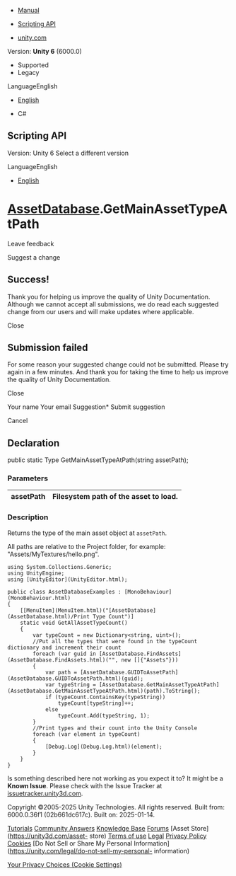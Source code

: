 [ ]()

  * [Manual](../Manual/index.html)
  * [Scripting API](../ScriptReference/index.html)

  * [unity.com](https://unity.com/)

Version: **Unity 6** (6000.0)

  * Supported
  * Legacy

LanguageEnglish

  * [English]()

  * C#

[ ](https://docs.unity3d.com)

## Scripting API

Version: Unity 6 Select a different version

LanguageEnglish

  * [English]()

#  [AssetDatabase](AssetDatabase.html).GetMainAssetTypeAtPath

Leave feedback

Suggest a change

## Success!

Thank you for helping us improve the quality of Unity Documentation. Although
we cannot accept all submissions, we do read each suggested change from our
users and will make updates where applicable.

Close

## Submission failed

For some reason your suggested change could not be submitted. Please <a>try
again</a> in a few minutes. And thank you for taking the time to help us
improve the quality of Unity Documentation.

Close

Your name Your email Suggestion* Submit suggestion

Cancel

[ ]()

## Declaration

public static Type GetMainAssetTypeAtPath(string assetPath);

### Parameters

assetPath | Filesystem path of the asset to load.  
---|---  
  
### Description

Returns the type of the main asset object at `assetPath`.

All paths are relative to the Project folder, for example:
"Assets/MyTextures/hello.png".

    
    
    using System.Collections.Generic;
    using UnityEngine;
    using [UnityEditor](UnityEditor.html);  
      
    public class AssetDatabaseExamples : [MonoBehaviour](MonoBehaviour.html)
    {
        [[MenuItem](MenuItem.html)("[AssetDatabase](AssetDatabase.html)/Print Type Count")]
        static void GetAllAssetTypeCount()
        {
            var typeCount = new Dictionary<string, uint>();
            //Put all the types that were found in the typeCount dictionary and increment their count
            foreach (var guid in [AssetDatabase.FindAssets](AssetDatabase.FindAssets.html)("", new []{"Assets"}))
            {
                var path = [AssetDatabase.GUIDToAssetPath](AssetDatabase.GUIDToAssetPath.html)(guid);
                var typeString = [AssetDatabase.GetMainAssetTypeAtPath](AssetDatabase.GetMainAssetTypeAtPath.html)(path).ToString();
                if (typeCount.ContainsKey(typeString))
                    typeCount[typeString]++;
                else
                    typeCount.Add(typeString, 1);
            }
            //Print types and their count into the Unity Console
            foreach (var element in typeCount)
            {
                [Debug.Log](Debug.Log.html)(element);
            }
        }
    }

Is something described here not working as you expect it to? It might be a
**Known Issue**. Please check with the Issue Tracker at
[issuetracker.unity3d.com](https://issuetracker.unity3d.com).

Copyright ©2005-2025 Unity Technologies. All rights reserved. Built from:
6000.0.36f1 (02b661dc617c). Built on: 2025-01-14.

[Tutorials](https://unity3d.com/learn) [Community
Answers](https://answers.unity3d.com) [Knowledge
Base](https://support.unity3d.com/hc/en-us)
[Forums](https://forum.unity3d.com) [Asset Store](https://unity3d.com/asset-
store) [Terms of use](https://docs.unity3d.com/Manual/TermsOfUse.html)
[Legal](https://unity.com/legal) [Privacy
Policy](https://unity.com/legal/privacy-policy)
[Cookies](https://unity.com/legal/cookie-policy) [Do Not Sell or Share My
Personal Information](https://unity.com/legal/do-not-sell-my-personal-
information)

[Your Privacy Choices (Cookie Settings)](javascript:void\(0\);)

